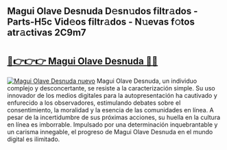 ## Magui Olave Desnuda D𝚎sn𝚞dos filtr𝚊dos - Parts-H5c Vid𝚎os filtr𝚊dos - N𝚞evas f𝚘tos atr𝚊ctivas 2C9m7

# <h2><a href="http://mb4i3xl.tromn.icu/?c=Magui+Olave+Desnuda">🔗👉👉👉 Magui Olave Desnuda 🔗🔗</a></h2>

[![Magui Olave Desnuda nuevo](https://i.imgur.com/pEAQMta.gif)](http://mb4i3xl.tromn.icu/?c=Magui+Olave+Desnuda)
Magui Olave Desnuda, un individuo complejo y desconcertante, se resiste a la caracterización simple. Su uso innovador de los medios digitales para la autopresentación ha cautivado y enfurecido a los observadores, estimulando debates sobre el consentimiento, la moralidad y la esencia de las comunidades en línea. A pesar de la incertidumbre de sus próximas acciones, su huella en la cultura en línea es imborrable. Impulsado por una determinación inquebrantable y un carisma innegable, el progreso de Magui Olave Desnuda en el mundo digital es ilimitado.
